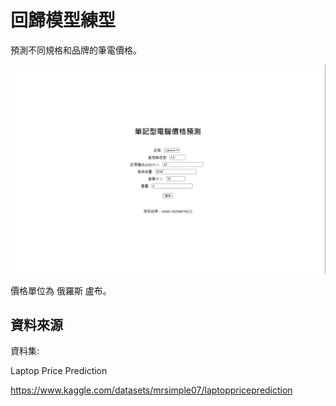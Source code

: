 # 回歸模型練型

預測不同規格和品牌的筆電價格。

![image](https://github.com/kaiser7410/ML-DL/blob/main/img/%E7%AD%86%E9%9B%BB%E5%83%B9%E6%A0%BC%E9%A0%90%E6%B8%AC%E7%B6%B2%E7%AB%99Demo.png)

價格單位為 俄羅斯 盧布。

## 資料來源

資料集:

Laptop Price Prediction

https://www.kaggle.com/datasets/mrsimple07/laptoppriceprediction
